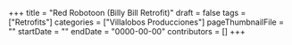 +++
title = "Red Robotoon (Billy Bill Retrofit)"
draft = false
tags = ["Retrofits"]
categories = ["Villalobos Producciones"]
pageThumbnailFile = ""
startDate = ""
endDate = "0000-00-00"
contributors = []
+++
